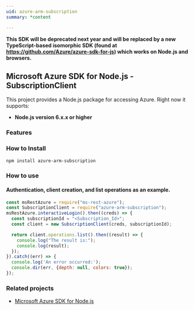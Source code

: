 ```yaml
---
uid: azure-arm-subscription
summary: *content

---
```

**This SDK will be deprecated next year and will be replaced by a new TypeScript-based isomorphic SDK (found at https://github.com/Azure/azure-sdk-for-js) which works on Node.js and browsers.**
## Microsoft Azure SDK for Node.js - SubscriptionClient

This project provides a Node.js package for accessing Azure. Right now it supports:
- **Node.js version 6.x.x or higher**

### Features


### How to Install

```bash
npm install azure-arm-subscription
```

### How to use

#### Authentication, client creation, and list operations as an example.

```javascript
const msRestAzure = require("ms-rest-azure");
const SubscriptionClient = require("azure-arm-subscription");
msRestAzure.interactiveLogin().then((creds) => {
  const subscriptionId = "<Subscription_Id>";
  const client = new SubscriptionClient(creds, subscriptionId);

  return client.operations.list().then((result) => {
    console.log("The result is:");
    console.log(result);
  });
}).catch((err) => {
  console.log('An error occurred:');
  console.dir(err, {depth: null, colors: true});
});
```
### Related projects

- [Microsoft Azure SDK for Node.js](https://github.com/Azure/azure-sdk-for-node)
